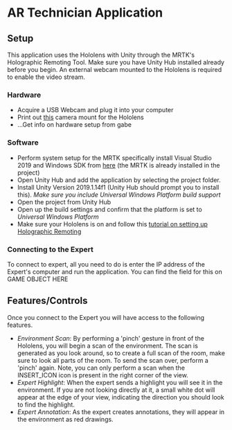 # AR Technician Application

## Setup
This application uses the Hololens with Unity through the MRTK's Holographic Remoting Tool. Make sure you have Unity Hub installed already before you begin. An external webcam mounted to the Hololens is required to enable the video stream.

### Hardware
- Acquire a USB Webcam and plug it into your computer
- Print out [this]() camera mount for the Hololens
- ...Get info on hardware setup from gabe

### Software
- Perform system setup for the MRTK specifically install Visual Studio 2019 and Windows SDK from [here](https://microsoft.github.io/MixedRealityToolkit-Unity/version/releases/2.1.0/Documentation/GettingStartedWithTheMRTK.html) (the MRTK is already installed in the project)
- Open Unity Hub and add the application by selecting the project folder.
- Install Unity Version 2019.1.14f1 (Unity Hub should prompt you to install this). *Make sure you include Universal Windows Platform build support*
- Open the project from Unity Hub
- Open up the build settings and confirm that the platform is set to *Universal Windows Platform*
- Make sure your Hololens is on and follow this [tutorial on setting up Holographic Remoting](https://docs.microsoft.com/en-us/windows/mixed-reality/unity-play-mode)

### Connecting to the Expert
To connect to expert, all you need to do is enter the IP address of the Expert's computer and run the application. You can find the field for this on GAME OBJECT HERE

## Features/Controls
Once you connect to the Expert you will have access to the following features.
- *Environment Scan*: By performing a 'pinch' gesture in front of the Hololens, you will begin a scan of the environment. The scan is generated as you look around, so to create a full scan of the room, make sure to look all parts of the room. To send the scan over, perform a 'pinch' again. Note, you can only perform a scan when the INSERT_ICON icon is present in the right corner of the view.
- *Expert Highlight*: When the expert sends a highlight you will see it in the environment. If you are not looking directly at it, a small white dot will appear at the edge of your view, indicating the direction you should look to find the highlight.
- *Expert Annotation*: As the expert creates annotations, they will appear in the environment as red drawings.
